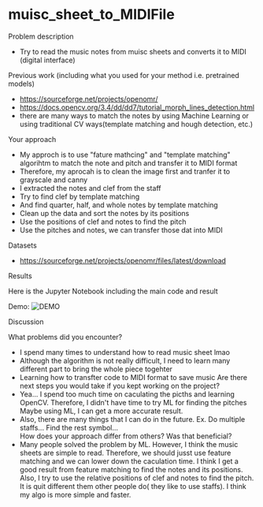 # muisc_sheet_to_MIDIFile

Problem description
- Try to read the music notes from muisc sheets and converts it to MIDI (digital interface)

Previous work (including what you used for your method i.e. pretrained models)
- https://sourceforge.net/projects/openomr/
- https://docs.opencv.org/3.4/dd/dd7/tutorial_morph_lines_detection.html
- there are many ways to match the notes by using Machine Learning or using traditional CV ways(template matching and hough detection, etc.)


Your approach
- My approch is to use "fature mathcing" and "template matching" algorihtm to match the note and pitch and transfer it to MIDI format  
- Therefore, my aprocah is to clean the image first and tranfer it to grayscale and canny 
- I extracted the notes and clef from the staff 
- Try to find clef by template matching
- And find quarter, half, and whole notes by template matching
- Clean up the data and sort the notes by its positions 
- Use the positions of clef and notes to find the pitch 
- Use the pitches and notes, we can transfer those dat into MIDI 

Datasets
- https://sourceforge.net/projects/openomr/files/latest/download


Results

Here is the Jupyter Notebook including the main code and result 

Demo:
 ![ DEMO](https://youtu.be/iSfifB1ULYY)


Discussion

What problems did you encounter?
- I spend many times to understand how to read music sheet lmao 
- Although the algorithm is not really difficult, I need to learn many different part to bring the whole piece togehter 
- Learning how to transfter code to MIDI format to save music 
Are there next steps you would take if you kept working on the project?
- Yea... I spend too much time on caculating the picths and learning OpenCV. Therefore, I didn't have time to try ML for finding the pitches 
  Maybe using ML, I can get a more accurate result. 
- Also, there are many things that I can do in the future. Ex. Do multiple staffs... Find the rest symbol...  
How does your approach differ from others? Was that beneficial?
- Many people solved the problem by ML. However, I think the music sheets are simple to read. Therefore, we should jusst use feature matching 
and we can lower down the caculation time. I think I get a good result from feature matching to find the notes and its positions. Also, I try to 
use the relative positions of clef and notes to find the pitch. It is quit different them other people do( they like to use staffs). I think my algo 
is more simple and faster.  
